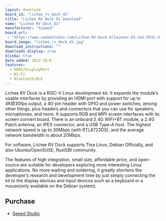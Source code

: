 ```yaml
---
layout: download
board_id: "lichee_rv_dock_d1"
title: "Lichee RV Dock D1 Download"
name: "Lichee RV Dock D1"
manufacturer: "Sipeed"
board_url:
 - "https://www.seeedstudio.com/Lichee-RV-Dock-Allwinner-D1-SoC-RISC-V-Linux-dev-kit-High-Integration-Open-Source-p-5380.html"
board_image: "lichee_rv_dock_d1.jpg"
download_instructions: ""
downloads_display: true
blinka: true
date_added: 2022-10-6
features:
  - HDMI/DisplayPort
  - Wi-Fi
  - Bluetooth/BLE
---
```


Lichee RV Dock is a RISC-V Linux development kit. It expands the module’s usable interfaces by providing an HDMI port with support for up to 4K@30fps output, a 40-pin header with GPIO and power switches, among other things, plus headers and connectors that you can use for speakers, microphones, and more. It supports RGB and MIPI screen interfaces with its screen convert board. There is an onboard 2.4G WIFI+BT module, a 2.4G Patch antenna, an IPEX connector, and a USB Type-A host. The highest network speed is up to 30Mbps (with RTL8723DS), and the average network bandwidth is about 20Mbps.

For software, Lichee RV Dock supports Tina Linux, Debian Officially, and also Ubuntu/OpenSUSE, RustSBI community.

The features of high integration, small size, affordable price, and open-source are suitable for developers exploring more interesting Linux applications. No more waiting and soldering, it greatly shortens the developer’s research and development time by just simply connecting the kit to the display devices and input devices such as a keyboard or a mouse(only available on the Debian system).

## Purchase
* [Seeed Studio](https://www.seeedstudio.com/Lichee-RV-Dock-Allwinner-D1-SoC-RISC-V-Linux-dev-kit-High-Integration-Open-Source-p-5380.html)
